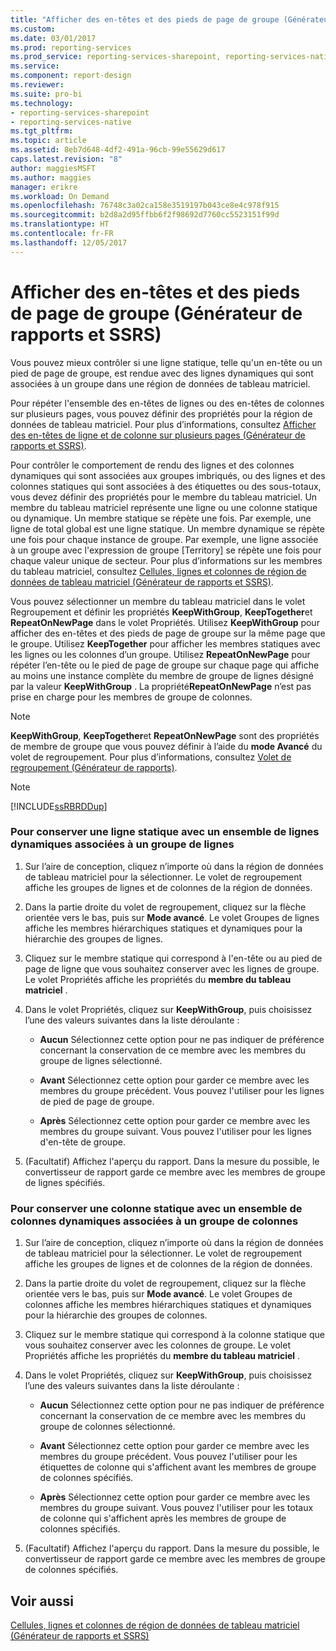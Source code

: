 ```yaml
---
title: "Afficher des en-têtes et des pieds de page de groupe (Générateur de rapports et SSRS) | Microsoft Docs"
ms.custom: 
ms.date: 03/01/2017
ms.prod: reporting-services
ms.prod_service: reporting-services-sharepoint, reporting-services-native
ms.service: 
ms.component: report-design
ms.reviewer: 
ms.suite: pro-bi
ms.technology:
- reporting-services-sharepoint
- reporting-services-native
ms.tgt_pltfrm: 
ms.topic: article
ms.assetid: 8eb7d648-4df2-491a-96cb-99e55629d617
caps.latest.revision: "8"
author: maggiesMSFT
ms.author: maggies
manager: erikre
ms.workload: On Demand
ms.openlocfilehash: 76748c3a02ca158e3519197b043ce8e4c978f915
ms.sourcegitcommit: b2d8a2d95ffbb6f2f98692d7760cc5523151f99d
ms.translationtype: HT
ms.contentlocale: fr-FR
ms.lasthandoff: 12/05/2017
---
```

# <a name="display-headers-and-footers-with-a-group-report-builder-and-ssrs"></a>Afficher des en-têtes et des pieds de page de groupe (Générateur de rapports et SSRS)
  Vous pouvez mieux contrôler si une ligne statique, telle qu'un en-tête ou un pied de page de groupe, est rendue avec des lignes dynamiques qui sont associées à un groupe dans une région de données de tableau matriciel.  
  
 Pour répéter l'ensemble des en-têtes de lignes ou des en-têtes de colonnes sur plusieurs pages, vous pouvez définir des propriétés pour la région de données de tableau matriciel. Pour plus d’informations, consultez [Afficher des en-têtes de ligne et de colonne sur plusieurs pages (Générateur de rapports et SSRS)](display-row-and-column-headers-on-multiple-pages-report-builder-and-ssrs.md).  
  
 Pour contrôler le comportement de rendu des lignes et des colonnes dynamiques qui sont associées aux groupes imbriqués, ou des lignes et des colonnes statiques qui sont associées à des étiquettes ou des sous-totaux, vous devez définir des propriétés pour le membre du tableau matriciel. Un membre du tableau matriciel représente une ligne ou une colonne statique ou dynamique. Un membre statique se répète une fois. Par exemple, une ligne de total global est une ligne statique. Un membre dynamique se répète une fois pour chaque instance de groupe. Par exemple, une ligne associée à un groupe avec l'expression de groupe [Territory] se répète une fois pour chaque valeur unique de secteur. Pour plus d’informations sur les membres du tableau matriciel, consultez [Cellules, lignes et colonnes de région de données de tableau matriciel &#40;Générateur de rapports et SSRS&#41;](../../reporting-services/report-design/tablix-data-region-cells-rows-and-columns-report-builder-and-ssrs.md).  
  
 Vous pouvez sélectionner un membre du tableau matriciel dans le volet Regroupement et définir les propriétés **KeepWithGroup**, **KeepTogether**et **RepeatOnNewPage** dans le volet Propriétés. Utilisez **KeepWithGroup** pour afficher des en-têtes et des pieds de page de groupe sur la même page que le groupe. Utilisez **KeepTogether** pour afficher les membres statiques avec les lignes ou les colonnes d’un groupe. Utilisez **RepeatOnNewPage** pour répéter l’en-tête ou le pied de page de groupe sur chaque page qui affiche au moins une instance complète du membre de groupe de lignes désigné par la valeur **KeepWithGroup** . La propriété**RepeatOnNewPage** n’est pas prise en charge pour les membres de groupe de colonnes.  
  
> [!NOTE]  
>  **KeepWithGroup**, **KeepTogether**et **RepeatOnNewPage** sont des propriétés de membre de groupe que vous pouvez définir à l’aide du **mode Avancé** du volet de regroupement. Pour plus d’informations, consultez [Volet de regroupement &#40;Générateur de rapports&#41;](../../reporting-services/report-design/grouping-pane-report-builder.md).  
  
> [!NOTE]  
>  [!INCLUDE[ssRBRDDup](../../includes/ssrbrddup-md.md)]  
  
### <a name="to-keep-a-static-row-with-a-set-of-dynamic-rows-associated-with-a-row-group"></a>Pour conserver une ligne statique avec un ensemble de lignes dynamiques associées à un groupe de lignes  
  
1.  Sur l’aire de conception, cliquez n’importe où dans la région de données de tableau matriciel pour la sélectionner. Le volet de regroupement affiche les groupes de lignes et de colonnes de la région de données.  
  
2.  Dans la partie droite du volet de regroupement, cliquez sur la flèche orientée vers le bas, puis sur **Mode avancé**. Le volet Groupes de lignes affiche les membres hiérarchiques statiques et dynamiques pour la hiérarchie des groupes de lignes.  
  
3.  Cliquez sur le membre statique qui correspond à l'en-tête ou au pied de page de ligne que vous souhaitez conserver avec les lignes de groupe. Le volet Propriétés affiche les propriétés du **membre du tableau matriciel** .  
  
4.  Dans le volet Propriétés, cliquez sur **KeepWithGroup**, puis choisissez l’une des valeurs suivantes dans la liste déroulante :  
  
    -   **Aucun** Sélectionnez cette option pour ne pas indiquer de préférence concernant la conservation de ce membre avec les membres du groupe de lignes sélectionné.  
  
    -   **Avant** Sélectionnez cette option pour garder ce membre avec les membres du groupe précédent. Vous pouvez l'utiliser pour les lignes de pied de page de groupe.  
  
    -   **Après** Sélectionnez cette option pour garder ce membre avec les membres du groupe suivant. Vous pouvez l'utiliser pour les lignes d'en-tête de groupe.  
  
5.  (Facultatif) Affichez l'aperçu du rapport. Dans la mesure du possible, le convertisseur de rapport garde ce membre avec les membres de groupe de lignes spécifiés.  
  
### <a name="to-keep-a-static-column-with-a-set-of-dynamic-columns-associated-with-a-column-group"></a>Pour conserver une colonne statique avec un ensemble de colonnes dynamiques associées à un groupe de colonnes  
  
1.  Sur l’aire de conception, cliquez n’importe où dans la région de données de tableau matriciel pour la sélectionner. Le volet de regroupement affiche les groupes de lignes et de colonnes de la région de données.  
  
2.  Dans la partie droite du volet de regroupement, cliquez sur la flèche orientée vers le bas, puis sur **Mode avancé**. Le volet Groupes de colonnes affiche les membres hiérarchiques statiques et dynamiques pour la hiérarchie des groupes de colonnes.  
  
3.  Cliquez sur le membre statique qui correspond à la colonne statique que vous souhaitez conserver avec les colonnes de groupe. Le volet Propriétés affiche les propriétés du **membre du tableau matriciel** .  
  
4.  Dans le volet Propriétés, cliquez sur **KeepWithGroup**, puis choisissez l’une des valeurs suivantes dans la liste déroulante :  
  
    -   **Aucun** Sélectionnez cette option pour ne pas indiquer de préférence concernant la conservation de ce membre avec les membres du groupe de colonnes sélectionné.  
  
    -   **Avant** Sélectionnez cette option pour garder ce membre avec les membres du groupe précédent. Vous pouvez l'utiliser pour les étiquettes de colonne qui s'affichent avant les membres de groupe de colonnes spécifiés.  
  
    -   **Après** Sélectionnez cette option pour garder ce membre avec les membres du groupe suivant. Vous pouvez l'utiliser pour les totaux de colonne qui s'affichent après les membres de groupe de colonnes spécifiés.  
  
5.  (Facultatif) Affichez l'aperçu du rapport. Dans la mesure du possible, le convertisseur de rapport garde ce membre avec les membres de groupe de colonnes spécifiés.  
  
## <a name="see-also"></a>Voir aussi  
 [Cellules, lignes et colonnes de région de données de tableau matriciel (Générateur de rapports et SSRS)](tablix-data-region-report-builder-and-ssrs.md)   
 
  
  
